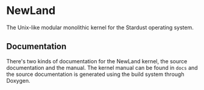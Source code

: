 # NewLand

The Unix-like modular monolithic kernel for the Stardust operating system.

## Documentation

There's two kinds of documentation for the NewLand kernel, the source
documentation and the manual. The kernel manual can be found in `docs`
and the source documentation is generated using the build system through
Doxygen.